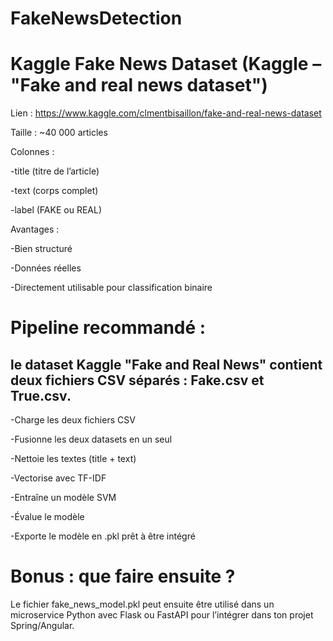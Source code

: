 # FakeNewsDetection
# Kaggle Fake News Dataset (Kaggle – "Fake and real news dataset")
Lien : https://www.kaggle.com/clmentbisaillon/fake-and-real-news-dataset

Taille : ~40 000 articles

Colonnes :

-title (titre de l’article)

-text (corps complet)

-label (FAKE ou REAL)

Avantages :

-Bien structuré

-Données réelles

-Directement utilisable pour classification binaire

# Pipeline recommandé : 
## le dataset Kaggle "Fake and Real News" contient deux fichiers CSV séparés : Fake.csv et True.csv.

 -Charge les deux fichiers CSV
 
 -Fusionne les deux datasets en un seul
 
 -Nettoie les textes (title + text)
 
 -Vectorise avec TF-IDF
 
 -Entraîne un modèle SVM
 
 -Évalue le modèle
 
 -Exporte le modèle en .pkl prêt à être intégré

# Bonus : que faire ensuite ?
Le fichier fake_news_model.pkl peut ensuite être utilisé dans un microservice Python avec Flask ou FastAPI pour l’intégrer dans ton projet Spring/Angular.
